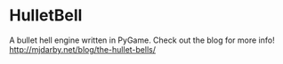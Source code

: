 HulletBell
==========

A bullet hell engine written in PyGame. Check out the blog for more info!
<http://mjdarby.net/blog/the-hullet-bells/>
